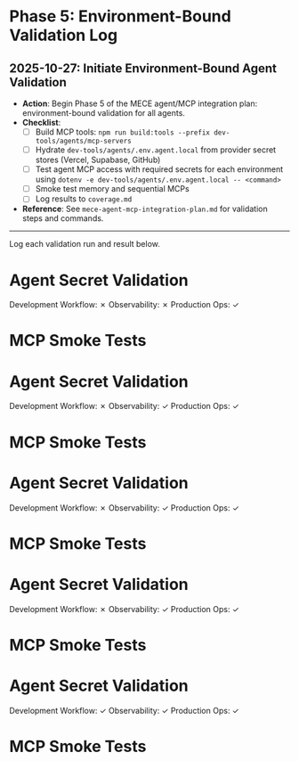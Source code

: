 # Phase 5: Environment-Bound Validation Log

## 2025-10-27: Initiate Environment-Bound Agent Validation

- **Action**: Begin Phase 5 of the MECE agent/MCP integration plan: environment-bound validation for all agents.
- **Checklist**:
  - [ ] Build MCP tools: `npm run build:tools --prefix dev-tools/agents/mcp-servers`
  - [ ] Hydrate `dev-tools/agents/.env.agent.local` from provider secret stores (Vercel, Supabase, GitHub)
  - [ ] Test agent MCP access with required secrets for each environment using `dotenv -e dev-tools/agents/.env.agent.local -- <command>`
  - [ ] Smoke test memory and sequential MCPs
  - [ ] Log results to `coverage.md`
- **Reference**: See `mece-agent-mcp-integration-plan.md` for validation steps and commands.

---

Log each validation run and result below.
# Agent Secret Validation
Development Workflow: ✗
Observability: ✗
Production Ops: ✓
# MCP Smoke Tests
# Agent Secret Validation
Development Workflow: ✗
Observability: ✓
Production Ops: ✓
# MCP Smoke Tests
# Agent Secret Validation
Development Workflow: ✗
Observability: ✓
Production Ops: ✓
# MCP Smoke Tests
# Agent Secret Validation
Development Workflow: ✗
Observability: ✓
Production Ops: ✓
# MCP Smoke Tests
# Agent Secret Validation
Development Workflow: ✓
Observability: ✓
Production Ops: ✓
# MCP Smoke Tests

